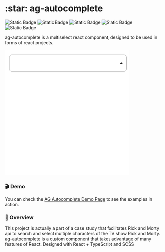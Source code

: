 <h1>:star: ag-autocomplete</h1>

![Static Badge](https://img.shields.io/badge/TS-TypeScript-%233178C6?style=plastic&logo=TypeScript) ![Static Badge](https://img.shields.io/badge/React-18.2.0-blue?style=plastic&logo=React) ![Static Badge](https://img.shields.io/badge/React%20Query-5.37.1-%23FF4154?style=plastic&logo=React%20Query)
![Static Badge](https://img.shields.io/badge/GraphQL-16.8.1-%23E10098?style=plastic&logo=GraphQL)
![Static Badge](https://img.shields.io/badge/Sass-1.69.5-pink?style=plastic&logo=Sass)

ag-autocomplete is a  multiselect react component, designed to be used in forms of react projects.

<img src="./src/assets/image/autocomplete.gif" alt="drawing" width="400"  /> 


### :clapper: Demo
You can check the [AG Autocomplete Demo Page](https://arsendemirci-ag-autocomplete.netlify.app)  to see the examples in action. 


### :eyes: Overview

This project is actually a part of a case study that facilitates Rick and Morty api to search and select multiple characters of the TV show Rick and Morty.
ag-autocomplete is a custom component that takes advantage of many features of React. Designed with React + TypeScript and SCSS 
<br>

